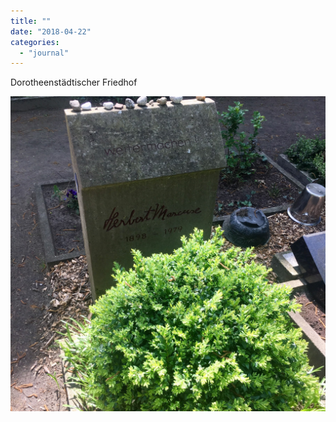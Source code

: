 ```yaml
---
title: ""
date: "2018-04-22"
categories: 
  - "journal"
---
```


Dorotheenstädtischer Friedhof

![](images/41bdbf60de.jpg)
